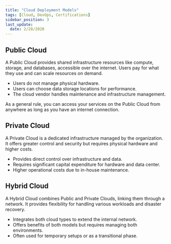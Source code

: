 ```yaml
---
title: "Cloud Deployment Models"
tags: [Cloud, DevOps, Certifications]
sidebar_position: 3
last_update:
  date: 2/28/2020
---
```



## Public Cloud 

A Public Cloud provides shared infrastructure resources like compute, storage, and databases, accessible over the internet. Users pay for what they use and can scale resources on demand.

- Users do not manage physical hardware.
- Users can choose data storage locations for performance.
- The cloud vendor handles maintenance and infrastructure management.

As a general rule, you can access your services on the Public Cloud from anywhere as long as you have an internet connection. 

## Private Cloud 

A Private Cloud is a dedicated infrastructure managed by the organization. It offers greater control and security but requires physical hardware and higher costs.

- Provides direct control over infrastructure and data.
- Requires significant capital expenditure for hardware and data center.
- Higher operational costs due to in-house maintenance.


## Hybrid Cloud 

A Hybrid Cloud combines Public and Private Clouds, linking them through a network. It provides flexibility for handling various workloads and disaster recovery.

- Integrates both cloud types to extend the internal network.
- Offers benefits of both models but requires managing both environments.
- Often used for temporary setups or as a transitional phase.
